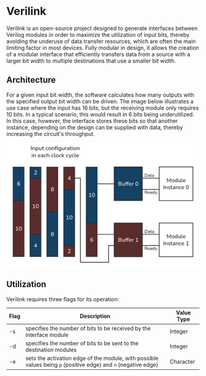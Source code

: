 # Verilink


Verilink is an open-source project designed to generate interfaces between Verilog modules in order to maximize the utilization of input bits, thereby avoiding the underuse of data transfer resources, which are often the main limiting factor in most devices. Fully modular in design, it allows the creation of a modular interface that efficiently transfers data from a source with a larger bit width to multiple destinations that use a smaller bit width.


## Architecture 

For a given input bit width, the software calculates how many outputs with the specified output bit width can be driven. The image below illustrates a use case where the input has 16 bits, but the receiving module only requires 10 bits. In a typical scenario, this would result in 6 bits being underutilized. In this case, however, the interface stores these bits so that another instance, depending on the design can be supplied with data, thereby increasing the circuit's throughput.


![Interface Architecture Diagram](https://github.com/icaroVerilog/VeriLink/blob/main/images/architecture.png)


## Utilization
Verilink requires three flags for its operation:

|      Flag      |Description                          |Value Type                         |
|----------------|-------------------------------|-----------------------------|
|-s							 |specifies the number of bits to be received by the interface module        |Integer            |
|-d          		 |specifies the number of bits to be sent to the destination modules            |Integer          |
|-e              |sets the activation edge of the module, with possible values being `p` (positive edge) and `n` (negative edge)|Character
